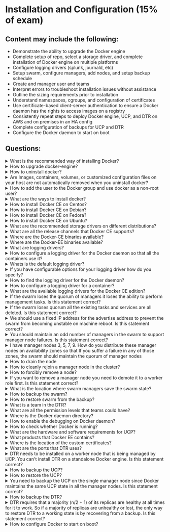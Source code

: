 # Installation and Configuration (15% of exam)

## Content may include the following:

* Demonstrate the ability to upgrade the Docker engine
* Complete setup of repo, select a storage driver, and complete installation of Docker
engine on multiple platforms
* Configure logging drivers (splunk, journald, etc)
* Setup swarm, configure managers, add nodes, and setup backup schedule
* Create and manager user and teams
* Interpret errors to troubleshoot installation issues without assistance
* Outline the sizing requirements prior to installation
* Understand namespaces, cgroups, and configuration of certificates
* Use certificate-based client-server authentication to ensure a Docker daemon has the
rights to access images on a registry
* Consistently repeat steps to deploy Docker engine, UCP, and DTR on AWS and on
premises in an HA config
* Complete configuration of backups for UCP and DTR
* Configure the Docker daemon to start on boot

## Questions:

<details><summary>What is the recommended way of installing Docker?</summary>
<p>

```
set up docker repositories
install from them for the ease of installation and upgrade tasks.
```
</p>
</details>

<details><summary>How to upgrade docker-engine?</summary>
<p>

```
sudo apt-get update
install docker from the instructions from here
```
</p>
</details>


<details><summary>How to uninstall docker?</summary>
<p>

```
sudo apt-get purge docker-ce
sudo rm -rf /var/lib/docker
```
</p>
</details>


<details><summary>Are Images, containers, volumes, or customized configuration files on your host are not automatically removed when you uninstall docker?</summary>
<p>

```
No. You need to explicitly delete those
```
</p>
</details>

<details><summary>How to add the user to the Docker group and use docker as a non-root user?</summary>
<p>

```
sudo usermod -aG docker your-user
```
</p>
</details>

<details><summary> What are the ways to install docker?</summary>
<p>

```
1. using repositories
2. using DEB package
3. using convience scripts
```
</p>
</details>

<details><summary>How to install Docker CE on Centos?</summary>
<p>

```
// uninstall older versions
sudo yum remove docker \
                docker-client \
                docker-client-latest \
                docker-common \
                docker-latest \
                docker-latest-logrotate \
                docker-logrotate \
                docker-engine
// install required libs
sudo yum install -y yum-utils \
  device-mapper-persistent-data \
  lvm2
// set up the stable repo
sudo yum-config-manager \
    --add-repo \
    https://download.docker.com/linux/centos/docker-ce.repo
// install
sudo yum install docker-ce docker-ce-cli containerd.io
// if you want to install specific versions
sudo yum install docker-ce-<VERSION_STRING> docker-ce-cli-<VERSION_STRING> containerd.io
// start docker
sudo systemctl start docker
```
</p>
</details>


<details><summary>How to install Docker CE on Debian?</summary>
<p>

```
// uninstall older versions
sudo apt-get remove docker docker-engine docker.io containerd runc
// update
sudo apt-get update
// install required 
sudo apt-get install \
    apt-transport-https \
    ca-certificates \
    curl \
    gnupg2 \
    software-properties-common
// add dockers official gpg key
curl -fsSL https://download.docker.com/linux/debian/gpg | sudo apt-key add -
// set up stable repo
sudo add-apt-repository \
   "deb [arch=amd64] https://download.docker.com/linux/debian \
   $(lsb_release -cs) \
   stable"
// update and install
sudo apt-get update
sudo apt-get install docker-ce docker-ce-cli containerd.io
// if you want to install specific versions
sudo apt-get install docker-ce=<VERSION_STRING> docker-ce-cli=<VERSION_STRING> containerd.io
```
</p>
</details>


<details><summary>How to install Docker CE on Fedora?</summary>
<p>

```
// uninstall old versions
sudo dnf remove docker \
                docker-client \
                docker-client-latest \
                docker-common \
                docker-latest \
                docker-latest-logrotate \
                docker-logrotate \
                docker-selinux \
                docker-engine-selinux \
                docker-engine
// install required packages
sudo dnf -y install dnf-plugins-core
// add the stable repo
sudo dnf config-manager \
    --add-repo \
    https://download.docker.com/linux/fedora/docker-ce.repo
// install community version
sudo dnf install docker-ce docker-ce-cli containerd.io
// if you want specific versions
sudo dnf -y install docker-ce-<VERSION_STRING> docker-ce-cli-<VERSION_STRING> containerd.io
// start docker
sudo systemctl start docker
```
</p>
</details>


<details><summary>How to install Docker CE on Ubuntu?</summary>
<p>

```
// uninstall old versions
sudo apt-get remove docker docker-engine docker.io containerd runc
// update and install required packages
sudo apt-get update
sudo apt-get install \
    apt-transport-https \
    ca-certificates \
    curl \
    gnupg-agent \
    software-properties-common
// add official gpg key
curl -fsSL https://download.docker.com/linux/ubuntu/gpg | sudo apt-key add -
// stable repo
sudo add-apt-repository \
   "deb [arch=amd64] https://download.docker.com/linux/ubuntu \
   $(lsb_release -cs) \
   stable"
// update and install
sudo apt-get update
sudo apt-get install docker-ce docker-ce-cli containerd.io
// if you want specific versions
sudo apt-get install docker-ce=<VERSION_STRING> docker-ce-cli=<VERSION_STRING> containerd.io
```
</p>
</details>


<details><summary>What are the recommended storage drivers on different distributions?</summary>
<p>

```
Centos: overlay2
Ubuntu supports overlay2, aufs and btrfs storage drivers. Overlay2 is the default one
```
</p>
</details>


<details><summary>What are all the release channels that Docker CE supports?</summary>
<p>

```
Stable gives you latest releases for general availability.
Test gives pre-releases that are ready for testing before general availability.
Nightly gives you latest builds of work in progress for the next major release.
```
</p>
</details>

<details><summary>Where are the Docker-CE binaries available?</summary>
<p>

```
Docker Engine - Community binaries for a release are available on download.docker.com as packages for the supported operating systems.
```
</p>
</details>

<details><summary>Where are the Docker-EE binaries available?</summary>
<p>

```
Docker Hub
```
</p>
</details>

<details><summary>What are logging drivers?</summary>
<p>

```
Docker has multiple mechanisms to get the logging information from running docker containers and services. These mechanisms are called logging drivers
```
</p>
</details>

<details><summary>How to configure a logging driver for the Docker daemon so that all the containers use it?</summary>
<p>

```
configure log-driver in /etc/docker/daemon.json
{
  "log-driver": "syslog"
}
```
</p>
</details>

<details><summary>Whats is the default logging driver?</summary>
<p>

```
json-file
```
</p>
</details>

<details><summary>If you have configurable options for your logging driver how do you specify?</summary>
<p>

```
use log-opts in the daemon.json file
{
  "log-driver": "json-file",
  "log-opts": {
    "max-size": "10m",
    "max-file": "3",
    "labels": "production_status",
    "env": "os,customer"
  }
}
```
</p>
</details>

<details><summary>How to find the logging driver for the Docker daemon?</summary>
<p>

```
docker info --format '{{.LoggingDriver}}'
```
</p>
</details>


<details><summary>How to configure a logging driver for a container?</summary>
<p>

```
docker run -it --log-driver json-file --log-opt max-size=10m alpine ash
```
</p>
</details>

<details><summary>What are the available logging drivers for the Docker CE edition?</summary>
<p>

```
json-file
local
journald
```
</p>
</details>

<details><summary>If the swarm loses the quorum of managers it loses the ability to perform management tasks. Is this statement correct?</summary>
<p>

```
Yes
```
</p>
</details>


<details><summary>If the swarm loses quorum all the existing tasks and services are all deleted. Is this statement correct?</summary>
<p>

```
No. All the existing tasks will continue to run. But, new nodes cannot be added and new tasks can't be created.
```
</p>
</details>

<details><summary>We should use a fixed IP address for the advertise address to prevent the swarm from becoming unstable on machine reboot. Is this statement correct?</summary>
<p>

```
Yes. If the whole swarm restarts and every manager node subsequently gets a new IP address, there is no way for any node to contact an existing manager. Therefore the swarm is hung while nodes try to contact one another at their old IP addresses.
```
</p>
</details>

<details><summary>You should maintain an odd number of managers in the swarm to support manager node failures. Is this statement correct?</summary>
<p>

```
Yes
```
</p>
</details>


<details><summary>I have manager nodes 3, 5, 7, 9. How do you distribute these manager nodes on availability zones so that If you suffer a failure in any of those zones, the swarm should maintain the quorum of manager nodes</summary>
<p>

```
Manager Nodes           Availability Zones
    3                     1-1-1
    5                     2-2-1
    7                     3-2-2
    9                     3-3-3
```
</p>
</details>

<details><summary>How to drain the node</summary>
<p>

```
docker node update --availability drain <NODE>
```
</p>
</details>


<details><summary>How to cleanly rejoin a manager node in the cluster?</summary>
<p>

```
1. To demote the node to a worker, run docker node demote <NODE>
2. To remove the node from the swarm, run docker node rm <NODE>
3. Re-join the node to the swarm with a fresh state using docker swarm join
```
</p>
</details>

<details><summary>How to forcibly remove a node?</summary>
<p>

```
docker node rm --force <NODE>
```
</p>
</details>

<details><summary>If you want to remove a manager node you need to demote it to a worker role first. Is this statement correct?</summary>
<p>

```
Yes. You must ensure that there is a quorum
```
</p>
</details>

<details><summary>What is the location where swarm managers save the swarm state?</summary>
<p>

```
/var/lib/docker/swarm
```
</p>
</details>

<details><summary>How to backup the swarm?</summary>
<p>

```
1. If autolock is enabled. You must unlock the swarm
2. stop the docker on the manager node so that you don't have unpredictable results
3. save the entire contents of /var/lib/docker/swarm
4. start the manager
```
</p>
</details>

<details><summary>How to restore swarm from the backup?</summary>
<p>

```
1. shut down the docker on the targeted machine
2. Remove the contents of /var/lib/docker/swarm
3. Restore the /var/lib/docker/swarm directory from the backup
4. Start the docker on the node so that it doesn't connect to old ones
docker swarm init --force-new-cluster
5. Verify the state of the swarm docker service ls
6. rotate the autolock key
7. Add manager and worker nodes for the required capacity
8. backup this swarm
```
</p>
</details>

<details><summary>What is a team in the DTR?</summary>
<p>

```
A team defines the permissions a set of users have for a set of repositories.
```
</p>
</details>

<details><summary>What are all the permission levels that teams could have?</summary>
<p>

```
Read Only: View repository and pull images.
Read Write: View repository, pull and push images.
Admin: Manage repository and change its settings, pull and push images.
```
</p>
</details>

<details><summary>Where is the Docker daemon directory?</summary>
<p>

```
/var/lib/docker on Linux
C:\ProgramData\docker on Windows
```
</p>
</details>


<details><summary>How to enable the debugging on Docker daemon?</summary>
<p>

```
1. add this flag in /etc/docker/daemon.json
{
  "debug": true
}
2. Send a HUP signal to the daemon to cause it to reload its configuration.
sudo kill -SIGHUP $(pidof dockerd)
```
</p>
</details>

<details><summary>How to check whether Docker is running?</summary>
<p>

```
// all these can be used depending on the operating system
docker info
sudo systemctl is-active docker
sudo status docker
sudo service docker status
```
</p>
</details>

<details><summary>What are the hardware and software requirements for UCP?</summary>
<p>

```
Minimum
1. 8GB of RAM for manager nodes or nodes running DTR
2. 4GB of RAM for worker nodes
3. 3GB of free disk space
Recommended
1. 16GB of RAM for manager nodes or nodes running DTR
2. 4 vCPUs for manager nodes or nodes running DTR
3. 25-100GB of free disk space
```
</p>
</details>


<details><summary>What products that Docker EE contains?</summary>
<p>

```
UCP
DTR
Docker Engine with enterprise-grade support
```
</p>
</details>

<details><summary>Where is the location of the custom certificates?</summary>
<p>

```
/etc/docker/certs.d
```
</p>
</details>

<details><summary>What are the ports that DTR uses?</summary>
<p>

```
80/tcp     -     Web app and API client access to DTR.
443/tcp    -     Web app and API client access to DTR
```
</p>
</details>

<details><summary>DTR needs to be installed on a worker node that is being managed by UCP. You can't install DTR on a standalone Docker engine. Is this statement correct?</summary>
<p>

```
Yes
```
</p>
</details>

<details><summary>How to backup the UCP?</summary>
<p>

```
To create a UCP backup, run the docker/ucp:2.2.22 backup command on a single UCP manager
docker container run \
  --log-driver none --rm \
  --interactive \
  --name ucp \
  -v /var/run/docker.sock:/var/run/docker.sock \
  docker/ucp:2.2.22 backup \
  --id <ucp-instance-id> \
  --passphrase "secret" > /tmp/backup.tar
```
</p>
</details>

<details><summary>How to restore the UCP?</summary>
<p>

```
docker/ucp:2.2.22 restore --passphrase "secret"
docker container run --rm -i --name ucp \
  -v /var/run/docker.sock:/var/run/docker.sock  \
  docker/ucp:2.2.22 restore --passphrase "secret" < /tmp/backup.tar
```
</p>
</details>


<details><summary>You need to backup the UCP on the single manager node since Docker maintains the same UCP state in all the manager nodes. Is this statement correct?</summary>
<p>

```
Yes
```
</p>
</details>


<details><summary>How to backup the DTR?</summary>
<p>

```
To perform a backup of a DTR node, run the docker/dtr backup command.
```
</p>
</details>

<details><summary>DTR requires that a majority (n/2 + 1) of its replicas are healthy at all times for it to work. So if a majority of replicas are unhealthy or lost, the only way to restore DTR to a working state is by recovering from a backup. Is this statement correct?</summary>
<p>

```
Yes
```
</p>
</details>

<details><summary>How to configure Docker to start on boot?</summary>
<p>

```
sudo systemctl enable docker
```
</p>
</details>
